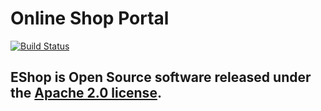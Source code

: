# Online Shop Portal

[![Build Status](https://travis-ci.org/TorosyanV/shop.svg?branch=master)](https://travis-ci.org/TorosyanV/shop)
## EShop is Open Source software released under the  [Apache 2.0 license](http://www.apache.org/licenses/LICENSE-2.0.html).


